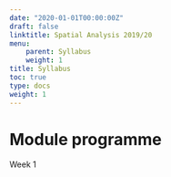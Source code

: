 ```yaml
---
date: "2020-01-01T00:00:00Z"
draft: false
linktitle: Spatial Analysis 2019/20
menu:
    parent: Syllabus
    weight: 1
title: Syllabus
toc: true
type: docs
weight: 1
---
```


# Module programme

Week 1


